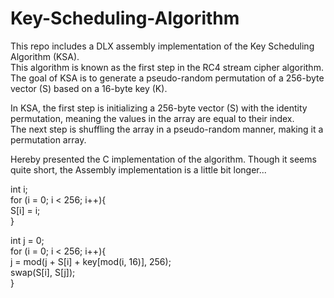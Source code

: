 # Key-Scheduling-Algorithm

This repo includes a DLX assembly implementation of the Key Scheduling Algorithm (KSA).  
This algorithm is known as the first step in the RC4 stream cipher algorithm.  
The goal of KSA is to generate a pseudo-random permutation of a 256-byte vector (S) based on a 16-byte key (K).  
  
In KSA, the first step is initializing a 256-byte vector (S) with the identity permutation, meaning the values in the array are equal to their index.  
The next step is shuffling the array in a pseudo-random manner, making it a permutation array.  

Hereby presented the C implementation of the algorithm. Though it seems quite short, the Assembly implementation is a little bit longer...  

int i;  
for (i = 0; i < 256; i++){  
    S[i] = i;  
}  
  
int j = 0;  
for (i = 0; i < 256; i++){  
    j = mod(j + S[i] + key[mod(i, 16)], 256);  
    swap(S[i], S[j]);  
}  

